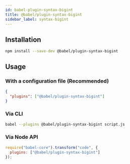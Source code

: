 ```yaml
---
id: babel-plugin-syntax-bigint
title: @babel/plugin-syntax-bigint
sidebar_label: syntax-bigint
---
```



## Installation

```sh
npm install --save-dev @babel/plugin-syntax-bigint
```

## Usage

### With a configuration file (Recommended)

```json
{
  "plugins": ["@babel/plugin-syntax-bigint"]
}
```

### Via CLI

```sh
babel --plugins @babel/plugin-syntax-bigint script.js
```

### Via Node API

```javascript
require("babel-core").transform("code", {
  plugins: ["@babel/plugin-syntax-bigint"]
});
```

